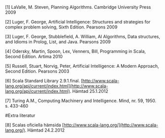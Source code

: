 [1] LaValle, M. Steven, Planning Algorithms. Cambridge University Press 2009

[2] Luger, F. George, Artificial Intelligence: Structures and strategies for complex problem solving, Sixth Edition. Pearsons 2009

[3] Luger, F. George, Stubblefield, A. William, AI Algorithms, Data structures, and Idioms in Prolog, List, and Java. Pearsons 2009

[4] Odersky, Martin, Spoon, Lex, Venners, Bill, Programming in Scala, Second Edition. Artima 2010

[5] Russell, Stuart, Norvig, Peter, Artificial Intelligence: A Modern Approach, Second Edition. Pearsons 2003

[6] Scala Standard Library 2.9.1.final. [http://www.scala-lang.org/api/current/index.html](http://www.scala-lang.org/api/current/index.html). Hämtad 25.1.2012


[7] Turing A.M., Computing Machinery and Intelligence. Mind, nr. 59, 1950. s. 433-460


#Extra literatur

[8] Scalas oficiella hämsida [http://www.scala-lang.org/](http://www.scala-lang.org/). Hämtad 24.2.2012